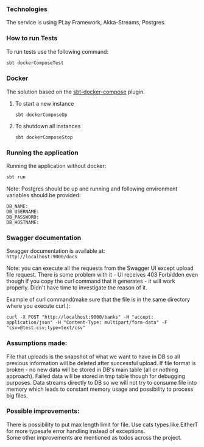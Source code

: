 ### Technologies
The service is using PLay Framework, Akka-Streams, Postgres.

### How to run Tests

To run tests use the following command:
```bash
sbt dockerComposeTest
```


### Docker

The solution based on the [sbt-docker-compose](https://github.com/Tapad/sbt-docker-compose) plugin.

1. To start a new instance

    `sbt dockerComposeUp`
2. To shutdown all instances

    `sbt dockerComposeStop`


### Running the application

Running the application without docker:
```bash
sbt run
```
Note: Postgres should be up and running and following environment variables should be provided:
```
DB_NAME: 
DB_USERNAME: 
DB_PASSWORD: 
DB_HOSTNAME: 
```

### Swagger documentation

Swagger documentation is available at:  
`http://localhost:9000/docs` 

Note: you can execute all the requests from the Swagger UI except upload file request. 
There is some problem with it - UI receives 403 Forbidden even though if you copy the curl command that it generates - it will work properly.
Didn't have time to investigate the reason of it.

Example of curl command(make sure that the file is in the same directory where you execute curl.): 

`curl -X POST "http://localhost:9000/banks" -H "accept: application/json" -H "Content-Type: multipart/form-data" -F "csv=@test.csv;type=text/csv"`
 
### Assumptions made:

File that uploads is the snapshot of what we want to have in DB so all previous information will be deleted after successful upload.
If file format is broken - no new data will be stored in DB's main table (all or nothing approach). Failed data will be stored in tmp table though for debugging purposes.
Data streams directly to DB so we will not try to consume file into memory which leads to constant memory usage and possibility to process big files.

### Possible improvements:
There is possibility to put max length limit for file.
Use cats types like EitherT for more typesafe error handling instead of exceptions.        
Some other improvements are mentioned as todos across the project.
 